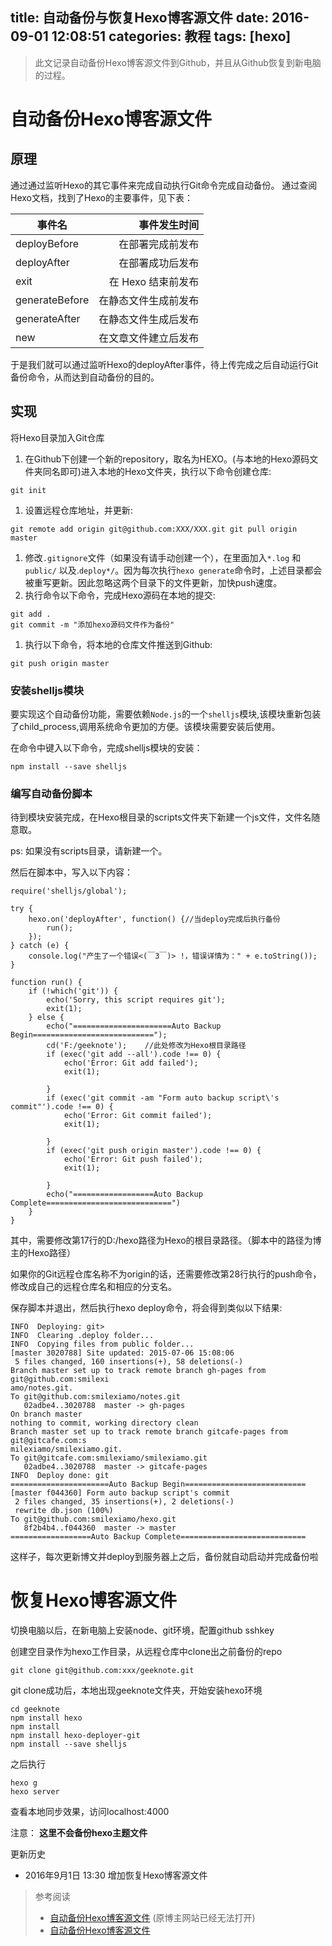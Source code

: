 title: 自动备份与恢复Hexo博客源文件
date: 2016-09-01 12:08:51
categories: 教程
tags: [hexo]
---
<blockquote class="blockquote-center">此文记录自动备份Hexo博客源文件到Github，并且从Github恢复到新电脑的过程。</blockquote>
<!--more-->

# 自动备份Hexo博客源文件
## 原理
通过通过监听Hexo的其它事件来完成自动执行Git命令完成自动备份。
通过查阅Hexo文档，找到了Hexo的主要事件，见下表：

| 事件名         | 事件发生时间   | 
| --------   | -----:  | 
| deployBefore     | 在部署完成前发布 |  
| deployAfter        |   在部署成功后发布   |   
| exit        |    在 Hexo 结束前发布    |  
| generateBefore     | 在静态文件生成前发布 |  
| generateAfter        |   在静态文件生成后发布   |   
| new        |    在文章文件建立后发布    |  

于是我们就可以通过监听Hexo的deployAfter事件，待上传完成之后自动运行Git备份命令，从而达到自动备份的目的。

## 实现

将Hexo目录加入Git仓库
1. 在Github下创建一个新的repository，取名为HEXO。(与本地的Hexo源码文件夹同名即可)进入本地的Hexo文件夹，执行以下命令创建仓库:
```
git init
```
1. 设置远程仓库地址，并更新:
```
git remote add origin git@github.com:XXX/XXX.git git pull origin
master
```
1. 修改`.gitignore`文件（如果没有请手动创建一个），在里面加入`*.log` 和 `public/` 以及.`deploy*/`。因为每次执行`hexo generate`命令时，上述目录都会被重写更新。因此忽略这两个目录下的文件更新，加快push速度。
2. 执行命令以下命令，完成Hexo源码在本地的提交:
```
git add .
git commit -m "添加hexo源码文件作为备份"
```
1. 执行以下命令，将本地的仓库文件推送到Github:
```
git push origin master
```
### 安装shelljs模块
要实现这个自动备份功能，需要依赖`Node.js`的一个`shelljs`模块,该模块重新包装了child_process,调用系统命令更加的方便。该模块需要安装后使用。

在命令中键入以下命令，完成shelljs模块的安装：
```
npm install --save shelljs
```
### 编写自动备份脚本

待到模块安装完成，在Hexo根目录的scripts文件夹下新建一个js文件，文件名随意取。

ps: 如果没有scripts目录，请新建一个。

然后在脚本中，写入以下内容：
```
require('shelljs/global');

try {
    hexo.on('deployAfter', function() {//当deploy完成后执行备份
        run();
    });
} catch (e) {
    console.log("产生了一个错误<(￣3￣)> !，错误详情为：" + e.toString());
}

function run() {
    if (!which('git')) {
        echo('Sorry, this script requires git');
        exit(1);
    } else {
        echo("======================Auto Backup Begin===========================");
        cd('F:/geeknote');    //此处修改为Hexo根目录路径
        if (exec('git add --all').code !== 0) {
            echo('Error: Git add failed');
            exit(1);

        }
        if (exec('git commit -am "Form auto backup script\'s commit"').code !== 0) {
            echo('Error: Git commit failed');
            exit(1);

        }
        if (exec('git push origin master').code !== 0) {
            echo('Error: Git push failed');
            exit(1);

        }
        echo("==================Auto Backup Complete============================")
    }
}
```
其中，需要修改第17行的D:/hexo路径为Hexo的根目录路径。（脚本中的路径为博主的Hexo路径）

如果你的Git远程仓库名称不为origin的话，还需要修改第28行执行的push命令，修改成自己的远程仓库名和相应的分支名。

保存脚本并退出，然后执行hexo deploy命令，将会得到类似以下结果:
```
INFO  Deploying: git>
INFO  Clearing .deploy folder...
INFO  Copying files from public folder...
[master 3020788] Site updated: 2015-07-06 15:08:06
 5 files changed, 160 insertions(+), 58 deletions(-)
Branch master set up to track remote branch gh-pages from git@github.com:smilexi
amo/notes.git.
To git@github.com:smilexiamo/notes.git
   02adbe4..3020788  master -> gh-pages
On branch master
nothing to commit, working directory clean
Branch master set up to track remote branch gitcafe-pages from git@gitcafe.com:s
milexiamo/smilexiamo.git.
To git@gitcafe.com:smilexiamo/smilexiamo.git
   02adbe4..3020788  master -> gitcafe-pages
INFO  Deploy done: git
======================Auto Backup Begin===========================
[master f044360] Form auto backup script's commit
 2 files changed, 35 insertions(+), 2 deletions(-)
 rewrite db.json (100%)
To git@github.com:smilexiamo/hexo.git
   8f2b4b4..f044360  master -> master
==================Auto Backup Complete============================
```
这样子，每次更新博文并deploy到服务器上之后，备份就自动启动并完成备份啦

# 恢复Hexo博客源文件

切换电脑以后，在新电脑上安装node、git环境，配置github sshkey

创建空目录作为hexo工作目录，从远程仓库中clone出之前备份的repo
```
git clone git@github.com:xxx/geeknote.git
```

git clone成功后，本地出现geeknote文件夹，开始安装hexo环境
```
cd geeknote
npm install hexo
npm install
npm install hexo-deployer-git
npm install --save shelljs
```

之后执行
```
hexo g
hexo server
```

查看本地同步效果，访问localhost:4000

注意：
**这里不会备份hexo主题文件**

更新历史

* 2016年9月1日 13:30 增加恢复Hexo博客源文件


> 参考阅读
> 
> * [自动备份Hexo博客源文件][1] (原博主网站已经无法打开)
> * [自动备份Hexo博客源文件][2]


  [1]: http://notes.xiamo.tk
  [2]: http://zhujiegao.com/2015/12/06/automatic-backup/